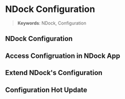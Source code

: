 # NDock Configuration

> __Keywords__: NDock, Configuration


## NDock Configuration


## Access Configruation in NDock App


## Extend NDock's Configuration


## Configuration Hot Update

